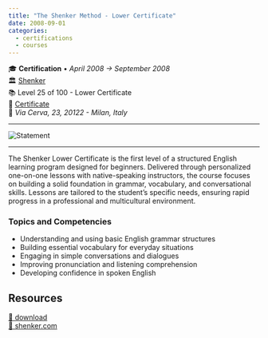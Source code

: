 ```yaml
---
title: "The Shenker Method - Lower Certificate"
date: 2008-09-01
categories:
  - certifications
  - courses
---
```

🎓 **Certification** • _April 2008 → September 2008_  
🏛️ [Shenker](https://shenker.com/)  
📚 Level 25 of 100 - Lower Certificate  
📜 [Certificate](../20080901-shenker-lower-certificate.png)  
📍 _Via Cerva, 23, 20122 - Milan, Italy_  

---

![Statement](../20080901-shenker-lower-certificate.png)

---

The Shenker Lower Certificate is the first level of a structured English learning program designed for beginners. Delivered through personalized one-on-one lessons with native-speaking instructors, the course focuses on building a solid foundation in grammar, vocabulary, and conversational skills. Lessons are tailored to the student’s specific needs, ensuring rapid progress in a professional and multicultural environment.


### Topics and Competencies

- Understanding and using basic English grammar structures
- Building essential vocabulary for everyday situations
- Engaging in simple conversations and dialogues
- Improving pronunciation and listening comprehension
- Developing confidence in spoken English


## Resources

[💾 download](../20080901-shenker-lower-certificate.png)  
[🔗 shenker.com](https://shenker.com/)  